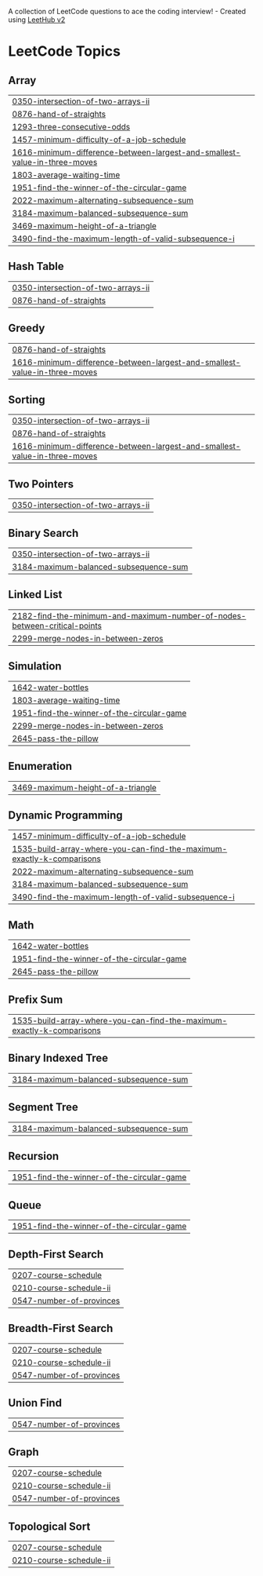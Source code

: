 A collection of LeetCode questions to ace the coding interview! - Created using [LeetHub v2](https://github.com/arunbhardwaj/LeetHub-2.0)
<!---LeetCode Topics Start-->
# LeetCode Topics
## Array
|  |
| ------- |
| [0350-intersection-of-two-arrays-ii](https://github.com/Kartik4114/Leetcode-DPP/tree/master/0350-intersection-of-two-arrays-ii) |
| [0876-hand-of-straights](https://github.com/Kartik4114/Leetcode-DPP/tree/master/0876-hand-of-straights) |
| [1293-three-consecutive-odds](https://github.com/Kartik4114/Leetcode-DPP/tree/master/1293-three-consecutive-odds) |
| [1457-minimum-difficulty-of-a-job-schedule](https://github.com/Kartik4114/Leetcode-DPP/tree/master/1457-minimum-difficulty-of-a-job-schedule) |
| [1616-minimum-difference-between-largest-and-smallest-value-in-three-moves](https://github.com/Kartik4114/Leetcode-DPP/tree/master/1616-minimum-difference-between-largest-and-smallest-value-in-three-moves) |
| [1803-average-waiting-time](https://github.com/Kartik4114/Leetcode-DPP/tree/master/1803-average-waiting-time) |
| [1951-find-the-winner-of-the-circular-game](https://github.com/Kartik4114/Leetcode-DPP/tree/master/1951-find-the-winner-of-the-circular-game) |
| [2022-maximum-alternating-subsequence-sum](https://github.com/Kartik4114/Leetcode-DPP/tree/master/2022-maximum-alternating-subsequence-sum) |
| [3184-maximum-balanced-subsequence-sum](https://github.com/Kartik4114/Leetcode-DPP/tree/master/3184-maximum-balanced-subsequence-sum) |
| [3469-maximum-height-of-a-triangle](https://github.com/Kartik4114/Leetcode-DPP/tree/master/3469-maximum-height-of-a-triangle) |
| [3490-find-the-maximum-length-of-valid-subsequence-i](https://github.com/Kartik4114/Leetcode-DPP/tree/master/3490-find-the-maximum-length-of-valid-subsequence-i) |
## Hash Table
|  |
| ------- |
| [0350-intersection-of-two-arrays-ii](https://github.com/Kartik4114/Leetcode-DPP/tree/master/0350-intersection-of-two-arrays-ii) |
| [0876-hand-of-straights](https://github.com/Kartik4114/Leetcode-DPP/tree/master/0876-hand-of-straights) |
## Greedy
|  |
| ------- |
| [0876-hand-of-straights](https://github.com/Kartik4114/Leetcode-DPP/tree/master/0876-hand-of-straights) |
| [1616-minimum-difference-between-largest-and-smallest-value-in-three-moves](https://github.com/Kartik4114/Leetcode-DPP/tree/master/1616-minimum-difference-between-largest-and-smallest-value-in-three-moves) |
## Sorting
|  |
| ------- |
| [0350-intersection-of-two-arrays-ii](https://github.com/Kartik4114/Leetcode-DPP/tree/master/0350-intersection-of-two-arrays-ii) |
| [0876-hand-of-straights](https://github.com/Kartik4114/Leetcode-DPP/tree/master/0876-hand-of-straights) |
| [1616-minimum-difference-between-largest-and-smallest-value-in-three-moves](https://github.com/Kartik4114/Leetcode-DPP/tree/master/1616-minimum-difference-between-largest-and-smallest-value-in-three-moves) |
## Two Pointers
|  |
| ------- |
| [0350-intersection-of-two-arrays-ii](https://github.com/Kartik4114/Leetcode-DPP/tree/master/0350-intersection-of-two-arrays-ii) |
## Binary Search
|  |
| ------- |
| [0350-intersection-of-two-arrays-ii](https://github.com/Kartik4114/Leetcode-DPP/tree/master/0350-intersection-of-two-arrays-ii) |
| [3184-maximum-balanced-subsequence-sum](https://github.com/Kartik4114/Leetcode-DPP/tree/master/3184-maximum-balanced-subsequence-sum) |
## Linked List
|  |
| ------- |
| [2182-find-the-minimum-and-maximum-number-of-nodes-between-critical-points](https://github.com/Kartik4114/Leetcode-DPP/tree/master/2182-find-the-minimum-and-maximum-number-of-nodes-between-critical-points) |
| [2299-merge-nodes-in-between-zeros](https://github.com/Kartik4114/Leetcode-DPP/tree/master/2299-merge-nodes-in-between-zeros) |
## Simulation
|  |
| ------- |
| [1642-water-bottles](https://github.com/Kartik4114/Leetcode-DPP/tree/master/1642-water-bottles) |
| [1803-average-waiting-time](https://github.com/Kartik4114/Leetcode-DPP/tree/master/1803-average-waiting-time) |
| [1951-find-the-winner-of-the-circular-game](https://github.com/Kartik4114/Leetcode-DPP/tree/master/1951-find-the-winner-of-the-circular-game) |
| [2299-merge-nodes-in-between-zeros](https://github.com/Kartik4114/Leetcode-DPP/tree/master/2299-merge-nodes-in-between-zeros) |
| [2645-pass-the-pillow](https://github.com/Kartik4114/Leetcode-DPP/tree/master/2645-pass-the-pillow) |
## Enumeration
|  |
| ------- |
| [3469-maximum-height-of-a-triangle](https://github.com/Kartik4114/Leetcode-DPP/tree/master/3469-maximum-height-of-a-triangle) |
## Dynamic Programming
|  |
| ------- |
| [1457-minimum-difficulty-of-a-job-schedule](https://github.com/Kartik4114/Leetcode-DPP/tree/master/1457-minimum-difficulty-of-a-job-schedule) |
| [1535-build-array-where-you-can-find-the-maximum-exactly-k-comparisons](https://github.com/Kartik4114/Leetcode-DPP/tree/master/1535-build-array-where-you-can-find-the-maximum-exactly-k-comparisons) |
| [2022-maximum-alternating-subsequence-sum](https://github.com/Kartik4114/Leetcode-DPP/tree/master/2022-maximum-alternating-subsequence-sum) |
| [3184-maximum-balanced-subsequence-sum](https://github.com/Kartik4114/Leetcode-DPP/tree/master/3184-maximum-balanced-subsequence-sum) |
| [3490-find-the-maximum-length-of-valid-subsequence-i](https://github.com/Kartik4114/Leetcode-DPP/tree/master/3490-find-the-maximum-length-of-valid-subsequence-i) |
## Math
|  |
| ------- |
| [1642-water-bottles](https://github.com/Kartik4114/Leetcode-DPP/tree/master/1642-water-bottles) |
| [1951-find-the-winner-of-the-circular-game](https://github.com/Kartik4114/Leetcode-DPP/tree/master/1951-find-the-winner-of-the-circular-game) |
| [2645-pass-the-pillow](https://github.com/Kartik4114/Leetcode-DPP/tree/master/2645-pass-the-pillow) |
## Prefix Sum
|  |
| ------- |
| [1535-build-array-where-you-can-find-the-maximum-exactly-k-comparisons](https://github.com/Kartik4114/Leetcode-DPP/tree/master/1535-build-array-where-you-can-find-the-maximum-exactly-k-comparisons) |
## Binary Indexed Tree
|  |
| ------- |
| [3184-maximum-balanced-subsequence-sum](https://github.com/Kartik4114/Leetcode-DPP/tree/master/3184-maximum-balanced-subsequence-sum) |
## Segment Tree
|  |
| ------- |
| [3184-maximum-balanced-subsequence-sum](https://github.com/Kartik4114/Leetcode-DPP/tree/master/3184-maximum-balanced-subsequence-sum) |
## Recursion
|  |
| ------- |
| [1951-find-the-winner-of-the-circular-game](https://github.com/Kartik4114/Leetcode-DPP/tree/master/1951-find-the-winner-of-the-circular-game) |
## Queue
|  |
| ------- |
| [1951-find-the-winner-of-the-circular-game](https://github.com/Kartik4114/Leetcode-DPP/tree/master/1951-find-the-winner-of-the-circular-game) |
## Depth-First Search
|  |
| ------- |
| [0207-course-schedule](https://github.com/Kartik4114/Leetcode-DPP/tree/master/0207-course-schedule) |
| [0210-course-schedule-ii](https://github.com/Kartik4114/Leetcode-DPP/tree/master/0210-course-schedule-ii) |
| [0547-number-of-provinces](https://github.com/Kartik4114/Leetcode-DPP/tree/master/0547-number-of-provinces) |
## Breadth-First Search
|  |
| ------- |
| [0207-course-schedule](https://github.com/Kartik4114/Leetcode-DPP/tree/master/0207-course-schedule) |
| [0210-course-schedule-ii](https://github.com/Kartik4114/Leetcode-DPP/tree/master/0210-course-schedule-ii) |
| [0547-number-of-provinces](https://github.com/Kartik4114/Leetcode-DPP/tree/master/0547-number-of-provinces) |
## Union Find
|  |
| ------- |
| [0547-number-of-provinces](https://github.com/Kartik4114/Leetcode-DPP/tree/master/0547-number-of-provinces) |
## Graph
|  |
| ------- |
| [0207-course-schedule](https://github.com/Kartik4114/Leetcode-DPP/tree/master/0207-course-schedule) |
| [0210-course-schedule-ii](https://github.com/Kartik4114/Leetcode-DPP/tree/master/0210-course-schedule-ii) |
| [0547-number-of-provinces](https://github.com/Kartik4114/Leetcode-DPP/tree/master/0547-number-of-provinces) |
## Topological Sort
|  |
| ------- |
| [0207-course-schedule](https://github.com/Kartik4114/Leetcode-DPP/tree/master/0207-course-schedule) |
| [0210-course-schedule-ii](https://github.com/Kartik4114/Leetcode-DPP/tree/master/0210-course-schedule-ii) |
<!---LeetCode Topics End-->